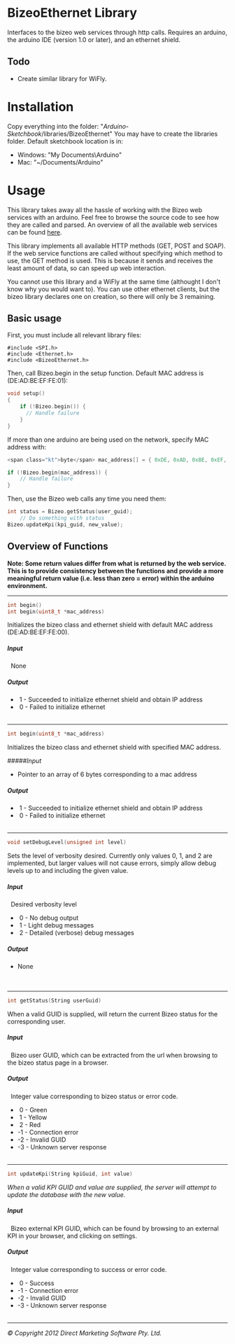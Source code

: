 # BizeoEthernet Library
Interfaces to the bizeo web services through http calls. Requires an arduino, the arduino IDE (version 1.0 or later), and an ethernet shield.

## Todo
* Create similar library for WiFly.

# Installation
Copy everything into the folder: "*Arduino-Sketchbook*/libraries/BizeoEthernet"
You may have to create the libraries folder. Default sketchbook location is in:

* Windows: "My Documents\Arduino"
* Mac: "~/Documents/Arduino"

# Usage
This library takes away all the hassle of working with the Bizeo web services with an arduino. Feel free to browse the source code to see how they are called and parsed. An overview of all the available web services can be found [here](http://bizeocloudws.cloudapp.net/PublicWS.asmx).

This library implements all available HTTP methods (GET, POST and SOAP). If the web service functions are called without specifying which method to use, the GET method is used. This is because it sends and receives the least amount of data, so can speed up web interaction.

You cannot use this library and a WiFly at the same time (althought I don't know why you would want to). You can use other ethernet clients, but the bizeo library declares one on creation, so there will only be 3 remaining.

## Basic usage
First, you must include all relevant library files:

````
#include <SPI.h>
#include <Ethernet.h>
#include <BizeoEthernet.h>
````

Then, call Bizeo.begin in the setup function. Default MAC address is (DE:AD:BE:EF:FE:01):

````c
void setup()
{
    if (!Bizeo.begin()) {
      // Handle failure
    }
}
````

If more than one arduino are being used on the network, specify  MAC address with:

````c
<span class="kt">byte</span> mac_address[] = { 0xDE, 0xAD, 0xBE, 0xEF, 0xFE, 0x02 };

if (!Bizeo.begin(mac_address)) {
    // Handle failure
}
````

Then, use the Bizeo web calls any time you need them:

````c
int status = Bizeo.getStatus(user_guid);
    // Do something with status
Bizeo.updateKpi(kpi_guid, new_value);
````

## Overview of Functions

**Note: Some return values differ from what is returned by the web service. This is to provide consistency between the functions and provide a more meaningful return value (i.e. less than zero = error) within the arduino environment.**
<br>

--------------------------------

````c
int begin()
int begin(uint8_t *mac_address)
````

Initializes the bizeo class and ethernet shield with default MAC address (DE:AD:BE:EF:FE:00).

##### Input
&nbsp;  None
##### Output
* &nbsp;1  -  Succeeded to initialize ethernet shield and obtain IP address
* &nbsp;0  -  Failed to initialize ethernet
<br><br>

--------------------------------

````c
int begin(uint8_t *mac_address)
````

Initializes the bizeo class and ethernet shield with specified MAC address.

#####*Input*
* Pointer to an array of 6 bytes corresponding to a mac address

##### *Output*
* &nbsp;1  -  Succeeded to initialize ethernet shield and obtain IP address
* &nbsp;0  -  Failed to initialize ethernet
<br><br>

--------------------------------

````c
void setDebugLevel(unsigned int level)
````

Sets the level of verbosity desired. Currently only values 0, 1, and 2 are implemented, but larger values will not cause errors, simply allow debug levels up to and including the given value.

##### *Input*
&nbsp; Desired verbosity level
* &nbsp;0  -  No debug output
* &nbsp;1  -  Light debug messages
* &nbsp;2  -  Detailed (verbose) debug messages

##### *Output*
* None  
<br><br>

--------------------------------

````c
int getStatus(String userGuid)
````

When a valid GUID is supplied, will return the current Bizeo status for the corresponding user.

##### *Input*
&nbsp; Bizeo user GUID, which can be extracted from the url when browsing to the bizeo status page in a browser.

##### *Output*
&nbsp;  Integer value corresponding to bizeo status or error code.
* &nbsp;0  -  Green
* &nbsp;1  -  Yellow
* &nbsp;2  -  Red
* -1  -  Connection error
* -2  -  Invalid GUID
* -3  -  Unknown server response
<br><br>

--------------------------------

````c
int updateKpi(String kpiGuid, int value)
````

*When a valid KPI GUID and value are supplied, the server will attempt to update the database with the new value.*

##### *Input*
&nbsp; Bizeo external KPI GUID, which can be found by browsing to an external KPI in your browser, and clicking on settings.</dd>

##### *Output*
&nbsp; Integer value corresponding to success or error code.
* &nbsp;0 - Success
* -1 - Connection error
* -2 - Invalid GUID
* -3 - Unknown server response
<br><br>

--------------------------------

*&copy; Copyright 2012 Direct Marketing Software Pty. Ltd.*

